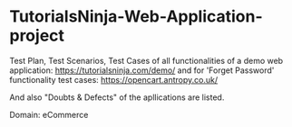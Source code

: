 # TutorialsNinja-Web-Application-project
Test Plan, Test Scenarios, Test Cases of all functionalities of a demo web application: https://tutorialsninja.com/demo/
and for 'Forget Password' functionality test cases: https://opencart.antropy.co.uk/

And also "Doubts & Defects" of the apllications are listed.

Domain: eCommerce
